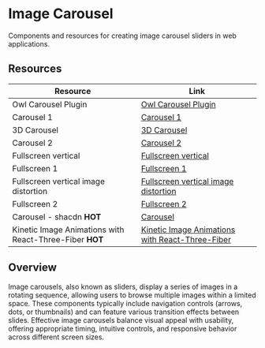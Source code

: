 # Image Carousel

Components and resources for creating image carousel sliders in web applications.

## Resources

| Resource | Link |
|---|---|
| Owl Carousel Plugin | [Owl Carousel Plugin](https://owlcarousel2.github.io/OwlCarousel2/) |
| Carousel 1 | [Carousel 1](https://codepen.io/ccallen001/pen/bEYByd) |
| 3D Carousel | [3D Carousel](https://codepen.io/iamdavid/details/CDluy) |
| Carousel 2 | [Carousel 2](https://codepen.io/lmgonzalves/details/djEgmv) |
| Fullscreen vertical | [Fullscreen vertical](https://codepen.io/mxbck/pen/ERNwBy) |
| Fullscreen 1 | [Fullscreen 1](https://codepen.io/Alca/pen/VByeJd) |
| Fullscreen vertical image distortion | [Fullscreen vertical image distortion](https://codepen.io/ashthornton/details/KRQbMO) |
| Fullscreen 2 | [Fullscreen 2](https://codepen.io/lmgonzalves/pen/djEgmv) |
| Carousel - shacdn **HOT** | [Carousel](https://shadcn-extension.vercel.app/docs/carousel) |
| Kinetic Image Animations with React-Three-Fiber **HOT** | [Kinetic Image Animations with React-Three-Fiber](https://tympanus.net/Tutorials/KineticImages/) |







## Overview

Image carousels, also known as sliders, display a series of images in a rotating sequence, allowing users to browse multiple images within a limited space. These components typically include navigation controls (arrows, dots, or thumbnails) and can feature various transition effects between slides. Effective image carousels balance visual appeal with usability, offering appropriate timing, intuitive controls, and responsive behavior across different screen sizes. 

